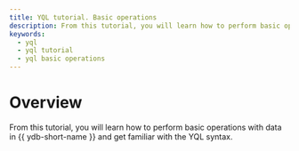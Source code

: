```yaml
---
title: YQL tutorial. Basic operations
description: From this tutorial, you will learn how to perform basic operations with data and get familiar with the YQL syntax.
keywords:
  - yql
  - yql tutorial
  - yql basic operations
---
```


# Overview

From this tutorial, you will learn how to perform basic operations with data in {{ ydb-short-name }} and get familiar with the YQL syntax.

